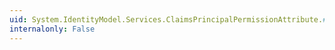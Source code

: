 ```yaml
---
uid: System.IdentityModel.Services.ClaimsPrincipalPermissionAttribute.#ctor(System.Security.Permissions.SecurityAction)
internalonly: False
---
```

